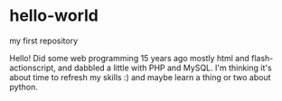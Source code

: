 # hello-world
my first repository

Hello!
Did some web programming 15 years ago mostly html and flash-actionscript, and dabbled a little with PHP and MySQL.
I'm thinking it's about time to refresh my skills :) and maybe learn a thing or two about python.

